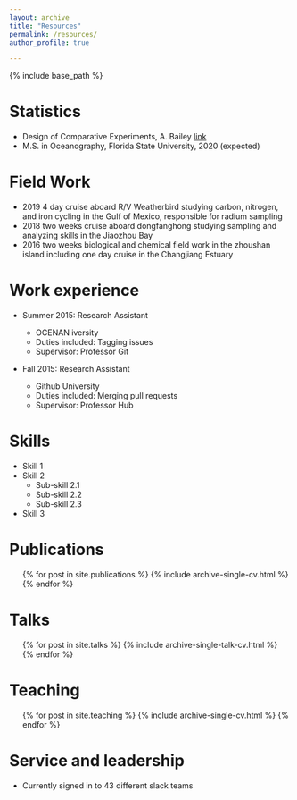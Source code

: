 ```yaml
---
layout: archive
title: "Resources"
permalink: /resources/
author_profile: true

---
```


{% include base_path %}

Statistics
======
* Design of Comparative Experiments, A. Bailey [link](http://www.maths.qmul.ac.uk/~rab/DOEbook/)
* M.S. in Oceanography, Florida State University, 2020 (expected)

Field Work
======
* 2019 4 day cruise aboard R/V Weatherbird studying carbon, nitrogen, and iron cycling in the Gulf of Mexico, responsible for radium sampling
* 2018 two weeks cruise aboard dongfanghong studying sampling and analyzing skills in the Jiaozhou Bay
* 2016 two weeks biological and chemical field work in the zhoushan island including one day cruise in the Changjiang Estuary 

Work experience
======
* Summer 2015: Research Assistant
  * OCENAN iversity
  * Duties included: Tagging issues
  * Supervisor: Professor Git

* Fall 2015: Research Assistant
  * Github University
  * Duties included: Merging pull requests
  * Supervisor: Professor Hub
  
Skills
======
* Skill 1
* Skill 2
  * Sub-skill 2.1
  * Sub-skill 2.2
  * Sub-skill 2.3
* Skill 3

Publications
======
  <ul>{% for post in site.publications %}
    {% include archive-single-cv.html %}
  {% endfor %}</ul>
  
Talks
======
  <ul>{% for post in site.talks %}
    {% include archive-single-talk-cv.html %}
  {% endfor %}</ul>
  
Teaching
======
  <ul>{% for post in site.teaching %}
    {% include archive-single-cv.html %}
  {% endfor %}</ul>
  
Service and leadership
======
* Currently signed in to 43 different slack teams
